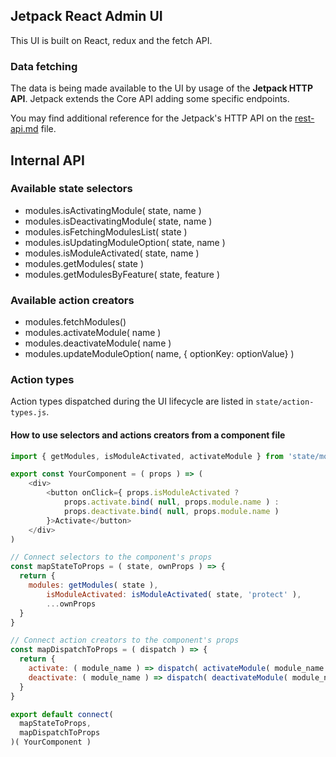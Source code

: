 
## Jetpack React Admin UI

This UI is built on React, redux and the fetch API.

### Data fetching

The data is being made available to the UI by usage of the **Jetpack HTTP API**.
Jetpack extends the Core API adding some specific endpoints.

You may find additional reference for the Jetpack's HTTP API on the [rest-api.md](../../rest-api.md) file.

## Internal API

### Available state selectors


* modules.isActivatingModule( state, name )
* modules.isDeactivatingModule( state, name )
* modules.isFetchingModulesList( state )
* modules.isUpdatingModuleOption( state, name )
* modules.isModuleActivated( state, name )
* modules.getModules( state )
* modules.getModulesByFeature( state, feature )


### Available action creators

* modules.fetchModules()
* modules.activateModule( name )
* modules.deactivateModule( name )
* modules.updateModuleOption( name, { optionKey: optionValue} )

### Action types

Action types dispatched during the UI lifecycle are listed in `state/action-types.js`.

#### How to use selectors and actions creators from a component file

```javascript
import { getModules, isModuleActivated, activateModule } from 'state/modules';

export const YourComponent = ( props ) => (
	<div>
		<button onClick={ props.isModuleActivated ?
			props.activate.bind( null, props.module.name ) :
			props.deactivate.bind( null, props.module.name )
		}>Activate</button>
	</div>
)

// Connect selectors to the component's props
const mapStateToProps = ( state, ownProps ) => {
  return {
    modules: getModules( state ),
		isModuleActivated: isModuleActivated( state, 'protect' ),
		...ownProps
  }
}

// Connect action creators to the component's props
const mapDispatchToProps = ( dispatch ) => {
  return {
    activate: ( module_name ) => dispatch( activateModule( module_name ) )
    deactivate: ( module_name ) => dispatch( deactivateModule( module_name ) )
  }
}

export default connect(
  mapStateToProps,
  mapDispatchToProps
)( YourComponent )
```
